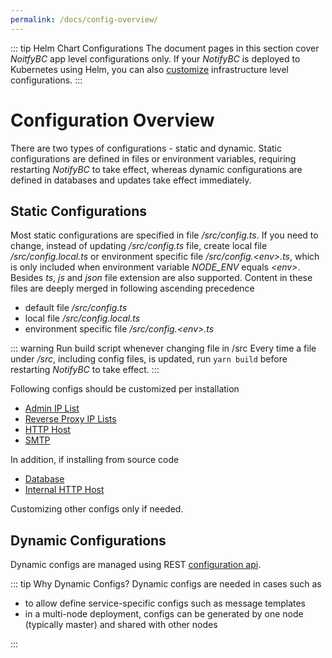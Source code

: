 ```yaml
---
permalink: /docs/config-overview/
---
```


::: tip Helm Chart Configurations
The document pages in this section cover _NoitfyBC_ app level configurations only.
If your _NotifyBC_ is deployed to Kubernetes using Helm, you can also [customize](../getting-started/installation.md#customizations) infrastructure level configurations.
:::

# Configuration Overview

There are two types of configurations - static and dynamic. Static configurations are defined in files or environment variables, requiring restarting _NotifyBC_ to take effect, whereas dynamic configurations are defined in databases and updates take effect immediately.

## Static Configurations

Most static configurations are specified in file _/src/config.ts_. If you need to change, instead of updating _/src/config.ts_ file, create local file _/src/config.local.ts_ or environment specific file _/src/config.\<env\>.ts_, which is only included when environment variable _NODE_ENV_ equals _\<env\>_. Besides _ts_, _js_ and _json_ file extension are also supported. Content in these files are deeply merged in following ascending precedence

- default file _/src/config.ts_
- local file _/src/config.local.ts_
- environment specific file _/src/config.\<env\>.ts_

::: warning Run build script whenever changing file in /src
Every time a file under _/src_, including config files, is updated, run `yarn build` before restarting _NotifyBC_ to take effect.
:::

Following configs should be customized per installation

- [Admin IP List](../config/adminIpList.md)
- [Reverse Proxy IP Lists](../config/reverseProxyIpLists.md)
- [HTTP Host](../config/httpHost.md)
- [SMTP](../config/smtp.md)

In addition, if installing from source code

- [Database](../config/database.md)
- [Internal HTTP Host](../config/internalHttpHost.md)

Customizing other configs only if needed.

## Dynamic Configurations

Dynamic configs are managed using REST [configuration api](../api-config/).

::: tip Why Dynamic Configs?
Dynamic configs are needed in cases such as

- to allow define service-specific configs such as message templates
- in a multi-node deployment, configs can be generated by one node (typically master) and shared with other nodes

:::
